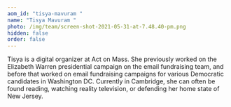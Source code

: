 ```yaml
---
aom_id: "tisya-mavuram "
name: "Tisya Mavuram "
photo: /img/team/screen-shot-2021-05-31-at-7.48.40-pm.png
hidden: false
order: false
---
```

Tisya is a digital organizer at Act on Mass. She previously worked on the Elizabeth Warren presidential campaign on the email fundraising team, and before that worked on email fundraising campaigns for various Democratic candidates in Washington DC. Currently in Cambridge, she can often be found reading, watching reality television, or defending her home state of New Jersey.